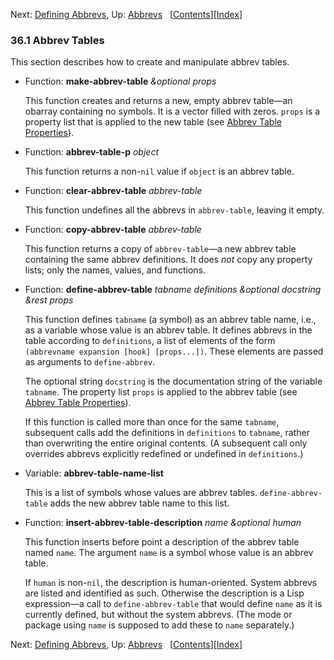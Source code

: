 

Next: [Defining Abbrevs](Defining-Abbrevs.html), Up: [Abbrevs](Abbrevs.html)   \[[Contents](index.html#SEC_Contents "Table of contents")]\[[Index](Index.html "Index")]

### 36.1 Abbrev Tables

This section describes how to create and manipulate abbrev tables.

*   Function: **make-abbrev-table** *\&optional props*

    This function creates and returns a new, empty abbrev table—an obarray containing no symbols. It is a vector filled with zeros. `props` is a property list that is applied to the new table (see [Abbrev Table Properties](Abbrev-Table-Properties.html)).

<!---->

*   Function: **abbrev-table-p** *object*

    This function returns a non-`nil` value if `object` is an abbrev table.

<!---->

*   Function: **clear-abbrev-table** *abbrev-table*

    This function undefines all the abbrevs in `abbrev-table`, leaving it empty.

<!---->

*   Function: **copy-abbrev-table** *abbrev-table*

    This function returns a copy of `abbrev-table`—a new abbrev table containing the same abbrev definitions. It does *not* copy any property lists; only the names, values, and functions.

<!---->

*   Function: **define-abbrev-table** *tabname definitions \&optional docstring \&rest props*

    This function defines `tabname` (a symbol) as an abbrev table name, i.e., as a variable whose value is an abbrev table. It defines abbrevs in the table according to `definitions`, a list of elements of the form `(abbrevname expansion [hook] [props...])`. These elements are passed as arguments to `define-abbrev`.

    The optional string `docstring` is the documentation string of the variable `tabname`. The property list `props` is applied to the abbrev table (see [Abbrev Table Properties](Abbrev-Table-Properties.html)).

    If this function is called more than once for the same `tabname`, subsequent calls add the definitions in `definitions` to `tabname`, rather than overwriting the entire original contents. (A subsequent call only overrides abbrevs explicitly redefined or undefined in `definitions`.)

<!---->

*   Variable: **abbrev-table-name-list**

    This is a list of symbols whose values are abbrev tables. `define-abbrev-table` adds the new abbrev table name to this list.

<!---->

*   Function: **insert-abbrev-table-description** *name \&optional human*

    This function inserts before point a description of the abbrev table named `name`. The argument `name` is a symbol whose value is an abbrev table.

    If `human` is non-`nil`, the description is human-oriented. System abbrevs are listed and identified as such. Otherwise the description is a Lisp expression—a call to `define-abbrev-table` that would define `name` as it is currently defined, but without the system abbrevs. (The mode or package using `name` is supposed to add these to `name` separately.)

Next: [Defining Abbrevs](Defining-Abbrevs.html), Up: [Abbrevs](Abbrevs.html)   \[[Contents](index.html#SEC_Contents "Table of contents")]\[[Index](Index.html "Index")]

